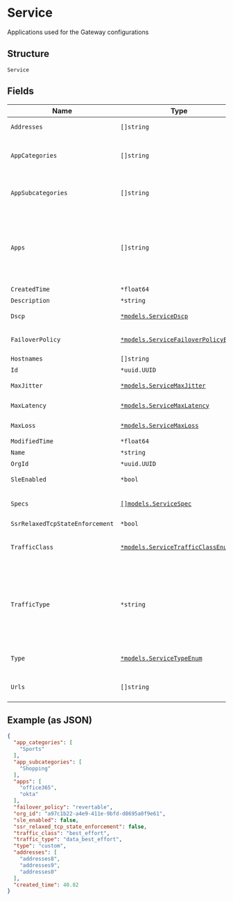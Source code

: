 
# Service

Applications used for the Gateway configurations

## Structure

`Service`

## Fields

| Name | Type | Tags | Description |
|  --- | --- | --- | --- |
| `Addresses` | `[]string` | Optional | if `type`==`custom`, ip subnets (e.g. 10.0.0.0/8) |
| `AppCategories` | `[]string` | Optional | when `type`==`app_categories`, list of application categories are available through /api/v1/const/app_categories |
| `AppSubcategories` | `[]string` | Optional | when `type`==`app_categories`, list of application categories are available through /api/v1/const/app_subcategories |
| `Apps` | `[]string` | Optional | when `type`==`apps`, list of applications are available through:<br><br>* /api/v1/const/applications<br>* /api/v1/const/gateway_applications<br>* /insight/top_app_by-bytes?wired=true |
| `CreatedTime` | `*float64` | Optional | - |
| `Description` | `*string` | Optional | - |
| `Dscp` | [`*models.ServiceDscp`](../../doc/models/containers/service-dscp.md) | Optional | This is a container for one-of cases. |
| `FailoverPolicy` | [`*models.ServiceFailoverPolicyEnum`](../../doc/models/service-failover-policy-enum.md) | Optional | enum: `non_revertable`, `none`, `revertable`<br>**Default**: `"revertable"` |
| `Hostnames` | `[]string` | Optional | if `type`==`custom`, web filtering |
| `Id` | `*uuid.UUID` | Optional | - |
| `MaxJitter` | [`*models.ServiceMaxJitter`](../../doc/models/containers/service-max-jitter.md) | Optional | This is a container for one-of cases. |
| `MaxLatency` | [`*models.ServiceMaxLatency`](../../doc/models/containers/service-max-latency.md) | Optional | This is a container for one-of cases. |
| `MaxLoss` | [`*models.ServiceMaxLoss`](../../doc/models/containers/service-max-loss.md) | Optional | This is a container for one-of cases. |
| `ModifiedTime` | `*float64` | Optional | - |
| `Name` | `*string` | Optional | - |
| `OrgId` | `*uuid.UUID` | Optional | - |
| `SleEnabled` | `*bool` | Optional | whether to enable measure SLE<br>**Default**: `false` |
| `Specs` | [`[]models.ServiceSpec`](../../doc/models/service-spec.md) | Optional | when `type`==`custom`, optional, if it doesn't exist, http and https is assumed |
| `SsrRelaxedTcpStateEnforcement` | `*bool` | Optional | **Default**: `false` |
| `TrafficClass` | [`*models.ServiceTrafficClassEnum`](../../doc/models/service-traffic-class-enum.md) | Optional | when `traffic_type`==`custom`. enum: `best_effort`, `high`, `low`, `medium`<br>**Default**: `"best_effort"` |
| `TrafficType` | `*string` | Optional | values from `/api/v1/consts/traffic_types`<br><br>* when `type`==`apps`, we''ll choose traffic_type automatically<br>* when `type`==`addresses` or `type`==`hostnames`, you can provide your own settings (optional)<br>**Default**: `"data_best_effort"` |
| `Type` | [`*models.ServiceTypeEnum`](../../doc/models/service-type-enum.md) | Optional | enum: `app_categories`, `apps`, `custom`, `urls`<br>**Default**: `"custom"` |
| `Urls` | `[]string` | Optional | when `type`==`urls`, no need for spec as URL can encode the ports being used |

## Example (as JSON)

```json
{
  "app_categories": [
    "Sports"
  ],
  "app_subcategories": [
    "Shopping"
  ],
  "apps": [
    "office365",
    "okta"
  ],
  "failover_policy": "revertable",
  "org_id": "a97c1b22-a4e9-411e-9bfd-d8695a0f9e61",
  "sle_enabled": false,
  "ssr_relaxed_tcp_state_enforcement": false,
  "traffic_class": "best_effort",
  "traffic_type": "data_best_effort",
  "type": "custom",
  "addresses": [
    "addresses8",
    "addresses9",
    "addresses0"
  ],
  "created_time": 40.82
}
```

